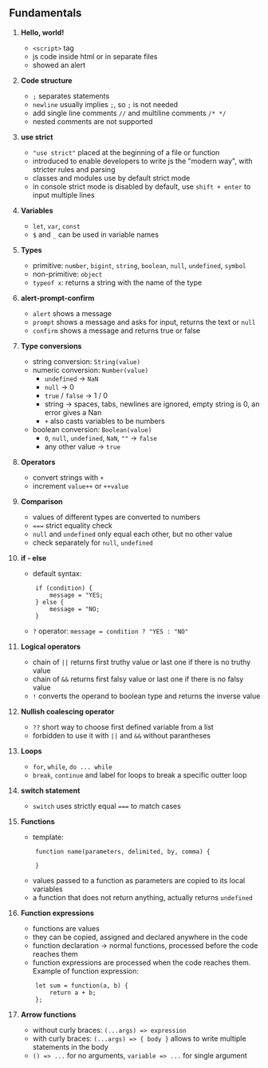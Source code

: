 ## Fundamentals
1. **Hello, world!**
    - `<script>` tag
    - js code inside html or in separate files
    - showed an alert
2. **Code structure**
    - `;` separates statements
    - `newline` usually implies `;`, so `;` is not needed
    - add single line comments `//` and multiline comments `/* */`
    - nested comments are not supported
3. **use strict**
    - `"use strict"` placed at the beginning of a file or function
    - introduced to enable developers to write js the "modern way", with stricter rules and parsing
    - classes and modules use by default strict mode
    - in console strict mode is disabled by default, use `shift + enter` to input multiple lines
4. **Variables**
    - `let`, `var`, `const`
    - `$` and `_` can be used in variable names
5. **Types**
    - primitive: `number`, `bigint`, `string`, `boolean`, `null`, `undefined`, `symbol`
    - non-primitive: `object`
    - `typeof x`: returns a string with the name of the type
6. **alert-prompt-confirm**
    - `alert` shows a message
    - `prompt` shows a message and asks for input, returns the text or `null`
    - `confirm` shows a message and returns true or false
7. **Type conversions**
    - string conversion: `String(value)`
    - numeric conversion: `Number(value)`
        - `undefined` -> `NaN`
        - `null` -> 0
        - `true` / `false` -> 1 / 0
        - string -> spaces, tabs, newlines are ignored, empty string is 0, an error gives a Nan
        - `+` also casts variables to be numbers
    - boolean conversion: `Boolean(value)`
        - `0`, `null`, `undefined`, `NaN`, `""` -> `false`
        - any other value -> `true`
8. **Operators**
    - convert strings with `+`
    - increment `value++` or `++value`
9. **Comparison**
    - values of different types are converted to numbers
    - `===` strict equality check
    - `null` and `undefined` only equal each other, but no other value
    - check separately for `null`, `undefined`
10. **if - else**
    - default syntax:
    ```
        if (condition) {
            message = "YES;
        } else {
            message = "NO;
        }
    ```
    - `?` operator: `message = condition ? "YES : "NO"`
11. **Logical operators**
    - chain of `||` returns first truthy value or last one if there is no truthy value
    - chain of `&&` returns first falsy value or last one if there is no falsy value
    - `!` converts the operand to boolean type and returns the inverse value
12. **Nullish coalescing operator**
    - `??` short way to choose first defined variable from a list
    - forbidden to use it with `||` and `&&` without parantheses
13. **Loops**
    - `for`, `while`, `do ... while`
    - `break`, `continue` and label for loops to break a specific outter loop

14. **switch statement**
    - `switch` uses strictly equal `===` to match cases
15. **Functions**
    - template:
    ```
        function name(parameters, delimited, by, comma) {

        }
    ```
    - values passed to a function as parameters are copied to its local variables
    - a function that does not return anything, actually returns `undefined`
16. **Function expressions**
    - functions are values
    - they can be copied, assigned and declared anywhere in the code
    - function declaration -> normal functions, processed before the code reaches them
    - function expressions are processed when the code reaches them. Example of function expression:
    ```
        let sum = function(a, b) {
            return a + b;
        };
    ```
17. **Arrow functions**
    - without curly braces: `(...args) => expression`
    - with curly braces: `(...args) => { body }` allows to write multiple statements in the body
    - `() => ...` for no arguments, `variable => ...` for single argument

